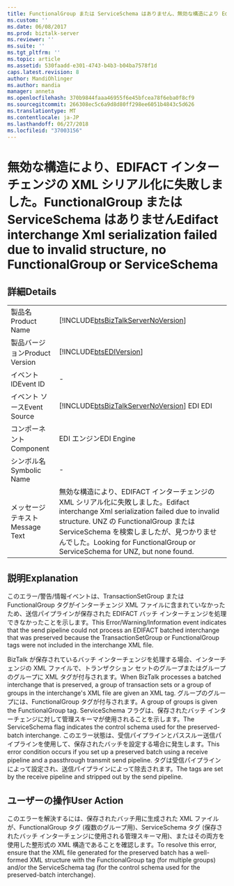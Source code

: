 ```yaml
---
title: FunctionalGroup または ServiceSchema はありません、無効な構造により Edifact インターチェンジの Xml シリアル化が失敗しました |Microsoft Docs
ms.custom: ''
ms.date: 06/08/2017
ms.prod: biztalk-server
ms.reviewer: ''
ms.suite: ''
ms.tgt_pltfrm: ''
ms.topic: article
ms.assetid: 530faadd-e301-4743-b4b3-b04ba7578f1d
caps.latest.revision: 8
author: MandiOhlinger
ms.author: mandia
manager: anneta
ms.openlocfilehash: 370b9844faaa46955f6e45bfcea78f6eba0f8cf9
ms.sourcegitcommit: 266308ec5c6a9d8d80ff298ee6051b4843c5d626
ms.translationtype: MT
ms.contentlocale: ja-JP
ms.lasthandoff: 06/27/2018
ms.locfileid: "37003156"
---
```

# <a name="edifact-interchange-xml-serialization-failed-due-to-invalid-structure-no-functionalgroup-or-serviceschema"></a><span data-ttu-id="63a39-102">無効な構造により、EDIFACT インターチェンジの XML シリアル化に失敗しました。FunctionalGroup または ServiceSchema はありません</span><span class="sxs-lookup"><span data-stu-id="63a39-102">Edifact interchange Xml serialization failed due to invalid structure, no FunctionalGroup or ServiceSchema</span></span>
## <a name="details"></a><span data-ttu-id="63a39-103">詳細</span><span class="sxs-lookup"><span data-stu-id="63a39-103">Details</span></span>  
  
|                 |                                                                                                                                              |
|-----------------|----------------------------------------------------------------------------------------------------------------------------------------------|
|  <span data-ttu-id="63a39-104">製品名</span><span class="sxs-lookup"><span data-stu-id="63a39-104">Product Name</span></span>   |                              [!INCLUDE[btsBizTalkServerNoVersion](../includes/btsbiztalkservernoversion-md.md)]                              |
| <span data-ttu-id="63a39-105">製品バージョン</span><span class="sxs-lookup"><span data-stu-id="63a39-105">Product Version</span></span> |                                          [!INCLUDE[btsEDIVersion](../includes/btsediversion-md.md)]                                          |
|    <span data-ttu-id="63a39-106">イベント ID</span><span class="sxs-lookup"><span data-stu-id="63a39-106">Event ID</span></span>     |                                                                      -                                                                       |
|  <span data-ttu-id="63a39-107">イベント ソース</span><span class="sxs-lookup"><span data-stu-id="63a39-107">Event Source</span></span>   |                            [!INCLUDE[btsBizTalkServerNoVersion](../includes/btsbiztalkservernoversion-md.md)]<span data-ttu-id="63a39-108"> EDI</span><span class="sxs-lookup"><span data-stu-id="63a39-108"> EDI</span></span>                            |
|    <span data-ttu-id="63a39-109">コンポーネント</span><span class="sxs-lookup"><span data-stu-id="63a39-109">Component</span></span>    |                                                                  <span data-ttu-id="63a39-110">EDI エンジン</span><span class="sxs-lookup"><span data-stu-id="63a39-110">EDI Engine</span></span>                                                                  |
|  <span data-ttu-id="63a39-111">シンボル名</span><span class="sxs-lookup"><span data-stu-id="63a39-111">Symbolic Name</span></span>  |                                                                      -                                                                       |
|  <span data-ttu-id="63a39-112">メッセージ テキスト</span><span class="sxs-lookup"><span data-stu-id="63a39-112">Message Text</span></span>   | <span data-ttu-id="63a39-113">無効な構造により、EDIFACT インターチェンジの XML シリアル化に失敗しました。</span><span class="sxs-lookup"><span data-stu-id="63a39-113">Edifact interchange Xml serialization failed due to invalid structure.</span></span> <span data-ttu-id="63a39-114">UNZ の FunctionalGroup または ServiceSchema を検索しましたが、見つかりませんでした。</span><span class="sxs-lookup"><span data-stu-id="63a39-114">Looking for FunctionalGroup or ServiceSchema for UNZ, but none found.</span></span> |
  
## <a name="explanation"></a><span data-ttu-id="63a39-115">説明</span><span class="sxs-lookup"><span data-stu-id="63a39-115">Explanation</span></span>  
 <span data-ttu-id="63a39-116">このエラー/警告/情報イベントは、TransactionSetGroup または FunctionalGroup タグがインターチェンジ XML ファイルに含まれていなかったため、送信パイプラインが保存された EDIFACT バッチ インターチェンジを処理できなかったことを示します。</span><span class="sxs-lookup"><span data-stu-id="63a39-116">This Error/Warning/Information event indicates that the send pipeline could not process an EDIFACT batched interchange that was preserved because the TransactionSetGroup or FunctionalGroup tags were not included in the interchange XML file.</span></span>  
  
 <span data-ttu-id="63a39-117">BizTalk が保存されているバッチ インターチェンジを処理する場合、インターチェンジの XML ファイルで、トランザクション セットのグループまたはグループのグループに XML タグが付与されます。</span><span class="sxs-lookup"><span data-stu-id="63a39-117">When BizTalk processes a batched interchange that is preserved, a group of transaction sets or a group of groups in the interchange's XML file are given an XML tag.</span></span> <span data-ttu-id="63a39-118">グループのグループには、FunctionalGroup タグが付与されます。</span><span class="sxs-lookup"><span data-stu-id="63a39-118">A group of groups is given the FunctionalGroup tag.</span></span> <span data-ttu-id="63a39-119">ServiceSchema フラグは、保存されたバッチ インターチェンジに対して管理スキーマが使用されることを示します。</span><span class="sxs-lookup"><span data-stu-id="63a39-119">The ServiceSchema flag indicates the control schema used for the preserved-batch interchange.</span></span> <span data-ttu-id="63a39-120">このエラー状態は、受信パイプラインとパススルー送信パイプラインを使用して、保存されたバッチを設定する場合に発生します。</span><span class="sxs-lookup"><span data-stu-id="63a39-120">This error condition occurs if you set up a preserved batch using a receive pipeline and a passthrough transmit send pipeline.</span></span> <span data-ttu-id="63a39-121">タグは受信パイプラインによって設定され、送信パイプラインによって除去されます。</span><span class="sxs-lookup"><span data-stu-id="63a39-121">The tags are set by the receive pipeline and stripped out by the send pipeline.</span></span>  
  
## <a name="user-action"></a><span data-ttu-id="63a39-122">ユーザーの操作</span><span class="sxs-lookup"><span data-stu-id="63a39-122">User Action</span></span>  
 <span data-ttu-id="63a39-123">このエラーを解決するには、保存されたバッチ用に生成された XML ファイルが、FunctionalGroup タグ (複数のグループ用)、ServiceSchema タグ (保存されたバッチ インターチェンジに使用される管理スキーマ用)、またはその両方を使用した整形式の XML 構造であることを確認します。</span><span class="sxs-lookup"><span data-stu-id="63a39-123">To resolve this error, ensure that the XML file generated for the preserved batch has a well-formed XML structure with the FunctionalGroup tag (for multiple groups) and/or the ServiceSchema tag (for the control schema used for the preserved-batch interchange).</span></span>